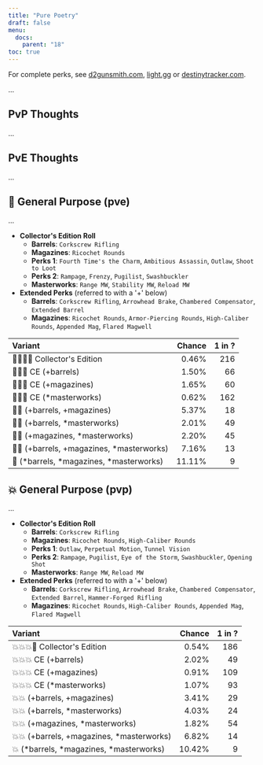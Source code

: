 ```yaml
---
title: "Pure Poetry"
draft: false
menu:
  docs:
    parent: "18"
toc: true
---
```


For complete perks, see [d2gunsmith.com](https://d2gunsmith.com/w/2671639706), [light.gg](https://www.light.gg/db/items/2671639706) or [destinytracker.com](https://destinytracker.com/destiny-2/db/items/2671639706).

...

## PvP Thoughts

...

## PvE Thoughts

...

## 👾 General Purpose (pve)

...

* **Collector's Edition Roll**
  * **Barrels**: `Corkscrew Rifling`
  * **Magazines**: `Ricochet Rounds`
  * **Perks 1**: `Fourth Time's the Charm`, `Ambitious Assassin`, `Outlaw`, `Shoot to Loot`
  * **Perks 2**: `Rampage`, `Frenzy`, `Pugilist`, `Swashbuckler`
  * **Masterworks**: `Range MW`, `Stability MW`, `Reload MW`
* **Extended Perks** (referred to with a '+' below)
  * **Barrels**: `Corkscrew Rifling`, `Arrowhead Brake`, `Chambered Compensator`, `Extended Barrel`
  * **Magazines**: `Ricochet Rounds`, `Armor-Piercing Rounds`, `High-Caliber Rounds`, `Appended Mag`, `Flared Magwell`

| Variant | Chance | 1 in ? |
|:-|-:|-:|
| 👾👾👾🌟 Collector's Edition | 0.46% | 216 |
| 👾👾👾 CE (+barrels) | 1.50% | 66 |
| 👾👾👾 CE (+magazines) | 1.65% | 60 |
| 👾👾👾 CE (*masterworks) | 0.62% | 162 |
| 👾👾 (+barrels, +magazines) | 5.37% | 18 |
| 👾👾 (+barrels, *masterworks) | 2.01% | 49 |
| 👾👾 (+magazines, *masterworks) | 2.20% | 45 |
| 👾👾 (+barrels, +magazines, *masterworks) | 7.16% | 13 |
| 👾 (*barrels, *magazines, *masterworks) | 11.11% | 9 |

## 💥 General Purpose (pvp)

...

* **Collector's Edition Roll**
  * **Barrels**: `Corkscrew Rifling`
  * **Magazines**: `Ricochet Rounds`, `High-Caliber Rounds`
  * **Perks 1**: `Outlaw`, `Perpetual Motion`, `Tunnel Vision`
  * **Perks 2**: `Rampage`, `Pugilist`, `Eye of the Storm`, `Swashbuckler`, `Opening Shot`
  * **Masterworks**: `Range MW`, `Reload MW`
* **Extended Perks** (referred to with a '+' below)
  * **Barrels**: `Corkscrew Rifling`, `Arrowhead Brake`, `Chambered Compensator`, `Extended Barrel`, `Hammer-Forged Rifling`
  * **Magazines**: `Ricochet Rounds`, `High-Caliber Rounds`, `Appended Mag`, `Flared Magwell`

| Variant | Chance | 1 in ? |
|:-|-:|-:|
| 💥💥💥🌟 Collector's Edition | 0.54% | 186 |
| 💥💥💥 CE (+barrels) | 2.02% | 49 |
| 💥💥💥 CE (+magazines) | 0.91% | 109 |
| 💥💥💥 CE (*masterworks) | 1.07% | 93 |
| 💥💥 (+barrels, +magazines) | 3.41% | 29 |
| 💥💥 (+barrels, *masterworks) | 4.03% | 24 |
| 💥💥 (+magazines, *masterworks) | 1.82% | 54 |
| 💥💥 (+barrels, +magazines, *masterworks) | 6.82% | 14 |
| 💥 (*barrels, *magazines, *masterworks) | 10.42% | 9 |
